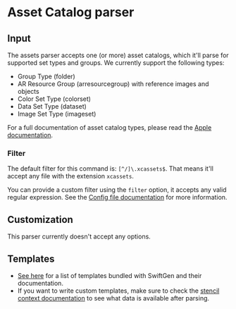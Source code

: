 # Asset Catalog parser

## Input

The assets parser accepts one (or more) asset catalogs, which it'll parse for supported set types and groups. We currently support the following types:
- Group Type (folder)
- AR Resource Group (arresourcegroup) with reference images and objects
- Color Set Type (colorset)
- Data Set Type (dataset)
- Image Set Type (imageset)

For a full documentation of asset catalog types, please read the [Apple documentation](https://developer.apple.com/library/content/documentation/Xcode/Reference/xcode_ref-Asset_Catalog_Format/AssetTypes.html).

### Filter

The default filter for this command is: `[^/]\.xcassets$`. That means it'll accept any file with the extension `xcassets`.

You can provide a custom filter using the `filter` option, it accepts any valid regular expression. See the [Config file documentation](../ConfigFile.md) for more information.

## Customization

This parser currently doesn't accept any options.

## Templates

* [See here](../templates/xcassets) for a list of templates bundled with SwiftGen and their documentation.
* If you want to write custom templates, make sure to check the [stencil context documentation](../SwiftGenKit%20Contexts/xcassets.md) to see what data is available after parsing.
